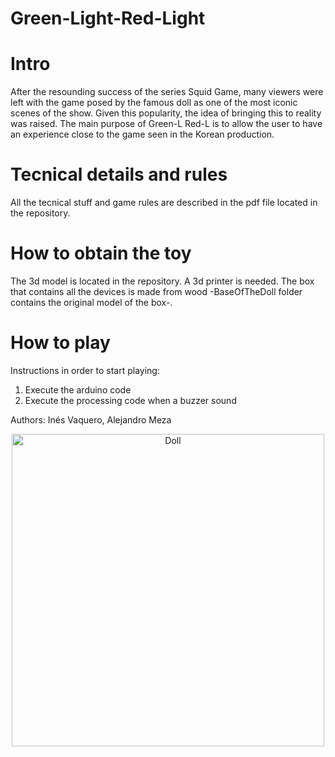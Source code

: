 # Green-Light-Red-Light

# Intro
After the resounding success of the series Squid Game, many viewers were left with the game posed by the famous doll as one of the most iconic scenes of the show. 
Given this popularity, the idea of bringing this to reality was raised. The main purpose of Green-L Red-L is to allow the user to have an experience close to the 
game seen in the Korean production.

# Tecnical details and rules
All the tecnical stuff and game rules are described in the pdf file located in the repository.

# How to obtain the toy
The 3d model is located in the repository. A 3d printer is needed. The box that contains all the devices is made from wood -BaseOfTheDoll folder contains the original model of the box-. 

# How to play
Instructions in order to start playing:
1) Execute the arduino code 
2) Execute the processing code when a buzzer sound


Authors: Inés Vaquero, Alejandro Meza 

<p align="center">
  <img src="https://static.dezeen.com/uploads/2021/10/squid-game-set-design-netflix-south-korea_dezeen_2364_col_hero.jpg" width="500" title="Doll">
</p>
